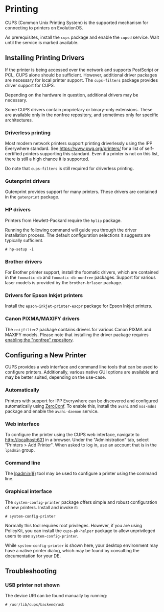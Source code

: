 # Printing

CUPS (Common Unix Printing System) is the supported mechanism for connecting to
printers on EvolutionOS.

As prerequisites, install the `cups` package and enable the `cupsd` service.
Wait until the service is marked available.

## Installing Printing Drivers

If the printer is being accessed over the network and supports PostScript or
PCL, CUPS alone should be sufficient. However, additional driver packages are
necessary for local printer support. The `cups-filters` package provides driver
support for CUPS.

Depending on the hardware in question, additional drivers may be necessary.

Some CUPS drivers contain proprietary or binary-only extensions. These are
available only in the nonfree repository, and sometimes only for specific
architectures.

### Driverless printing

Most modern network printers support printing driverlessly using the IPP
Everywhere standard. See <https://www.pwg.org/printers/> for a list of
self-certified printers supporting this standard. Even if a printer is not on
this list, there is still a high chance it is supported.

Do note that `cups-filters` is still required for driverless printing.

### Gutenprint drivers

Gutenprint provides support for many printers. These drivers are contained in
the `gutenprint` package.

### HP drivers

Printers from Hewlett-Packard require the `hplip` package.

Running the following command will guide you through the driver installation
process. The default configuration selections it suggests are typically
sufficient.

```
# hp-setup -i
```

### Brother drivers

For Brother printer support, install the foomatic drivers, which are contained
in the `foomatic-db` and `foomatic-db-nonfree` packages. Support for various
laser models is provided by the `brother-brlaser` package.

### Drivers for Epson Inkjet printers

Install the `epson-inkjet-printer-escpr` package for Epson Inkjet printers.

### Canon PIXMA/MAXIFY drivers

The `cnijfilter2` package contains drivers for various Canon PIXMA and MAXIFY
models. Please note that installing the driver package requires [enabling the
"nonfree" repository](../../xbps/repositories/index.md#nonfree).

## Configuring a New Printer

CUPS provides a web interface and command line tools that can be used to
configure printers. Additionally, various native GUI options are available and
may be better suited, depending on the use-case.

### Automatically

Printers with support for IPP Everywhere can be discovered and configured
automatically using [ZeroConf](http://www.zeroconf.org/). To enable this,
install the `avahi` and `nss-mdns` package and enable the `avahi-daemon`
service.

### Web interface

To configure the printer using the CUPS web interface, navigate to
<http://localhost:631> in a browser. Under the "Administration" tab, select
"Printers > Add Printer". When asked to log in, use an account that is in the
`lpadmin` group.

### Command line

The [lpadmin(8)](https://man.voidlinux.org/lpadmin.8) tool may be used to
configure a printer using the command line.

### Graphical interface

The `system-config-printer` package offers simple and robust configuration of
new printers. Install and invoke it:

```
# system-config-printer
```

Normally this tool requires root privileges. However, if you are using
PolicyKit, you can install the `cups-pk-helper` package to allow unprivileged
users to use `system-config-printer`.

While `system-config-printer` is shown here, your desktop environment may have a
native printer dialog, which may be found by consulting the documentation for
your DE.

## Troubleshooting

### USB printer not shown

The device URI can be found manually by running:

```
# /usr/lib/cups/backend/usb
```
